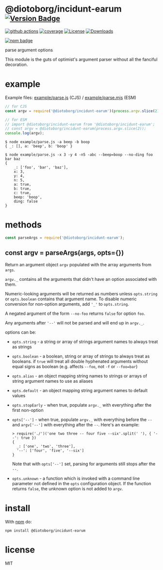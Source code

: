 # @diotoborg/incidunt-earum <sup>[![Version Badge][npm-version-svg]][package-url]</sup>

[![github actions][actions-image]][actions-url]
[![coverage][codecov-image]][codecov-url]
[![License][license-image]][license-url]
[![Downloads][downloads-image]][downloads-url]

[![npm badge][npm-badge-png]][package-url]

parse argument options

This module is the guts of optimist's argument parser without all the
fanciful decoration.

# example

Example files: [example/parse.js](./example/parse.js) (CJS) / [example/parse.mjs](./example/parse.mjs) (ESM)

``` js
// for CJS
const argv = require('@diotoborg/incidunt-earum')(process.argv.slice(2));

// for ESM
// import @diotoborg/incidunt-earum from '@diotoborg/incidunt-earum';
// const argv = @diotoborg/incidunt-earum(process.argv.slice(2));
console.log(argv);
```

```
$ node example/parse.js -a beep -b boop
{ _: [], a: 'beep', b: 'boop' }
```

```
$ node example/parse.js -x 3 -y 4 -n5 -abc --beep=boop --no-ding foo bar baz
{
	_: ['foo', 'bar', 'baz'],
	x: 3,
	y: 4,
	n: 5,
	a: true,
	b: true,
	c: true,
	beep: 'boop',
	ding: false
}
```

# methods

``` js
const parseArgs = require('@diotoborg/incidunt-earum');
```

<a name="var-argv--parseargsargs-opts"></a>
## const argv = parseArgs(args, opts={})

Return an argument object `argv` populated with the array arguments from `args`.

`argv._` contains all the arguments that didn't have an option associated with
them.

Numeric-looking arguments will be returned as numbers unless `opts.string` or
`opts.boolean` contains that argument name. To disable numeric conversion
for non-option arguments, add `'_'` to `opts.string`.

A negated argument of the form `--no-foo` returns `false` for option `foo`.

Any arguments after `'--'` will not be parsed and will end up in `argv._`.

options can be:

* `opts.string` - a string or array of strings argument names to always treat as
strings
* `opts.boolean` - a boolean, string or array of strings to always treat as
booleans. if `true` will treat all double hyphenated arguments without equal signs
as boolean (e.g. affects `--foo`, not `-f` or `--foo=bar`)
* `opts.alias` - an object mapping string names to strings or arrays of string
argument names to use as aliases
* `opts.default` - an object mapping string argument names to default values
* `opts.stopEarly` - when true, populate `argv._` with everything after the
first non-option
* `opts['--']` - when true, populate `argv._` with everything before the `--`
and `argv['--']` with everything after the `--`. Here's an example:

  ```
  > require('./')('one two three -- four five --six'.split(' '), { '--': true })
  {
    _: ['one', 'two', 'three'],
    '--': ['four', 'five', '--six']
  }
  ```

  Note that with `opts['--']` set, parsing for arguments still stops after the
  `--`.

* `opts.unknown` - a function which is invoked with a command line parameter not
defined in the `opts` configuration object. If the function returns `false`, the
unknown option is not added to `argv`.

# install

With [npm](https://npmjs.org) do:

```
npm install @diotoborg/incidunt-earum
```

# license

MIT

[package-url]: https://npmjs.org/package/@diotoborg/incidunt-earum
[npm-version-svg]: https://versionbadg.es/@diotoborg/incidunt-earumjs/@diotoborg/incidunt-earum.svg
[npm-badge-png]: https://nodei.co/npm/@diotoborg/incidunt-earum.png?downloads=true&stars=true
[license-image]: https://img.shields.io/npm/l/@diotoborg/incidunt-earum.svg
[license-url]: LICENSE
[downloads-image]: https://img.shields.io/npm/dm/@diotoborg/incidunt-earum.svg
[downloads-url]: https://npm-stat.com/charts.html?package=@diotoborg/incidunt-earum
[codecov-image]: https://codecov.io/gh/@diotoborg/incidunt-earumjs/@diotoborg/incidunt-earum/branch/main/graphs/badge.svg
[codecov-url]: https://app.codecov.io/gh/@diotoborg/incidunt-earumjs/@diotoborg/incidunt-earum/
[actions-image]: https://img.shields.io/endpoint?url=https://github-actions-badge-u3jn4tfpocch.runkit.sh/@diotoborg/incidunt-earumjs/@diotoborg/incidunt-earum
[actions-url]: https://github.com/diotoborg/incidunt-earum/actions
